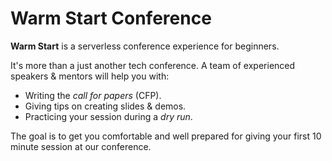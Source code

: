 # Warm Start Conference

**Warm Start** is a serverless conference experience for beginners.

It's more than a just another tech conference. A team of experienced speakers & mentors will help you with:

- Writing the *call for papers* (CFP).
- Giving tips on creating slides & demos.
- Practicing your session during a *dry run*.

The goal is to get you comfortable and well prepared for giving your first 10 minute session at our conference.
